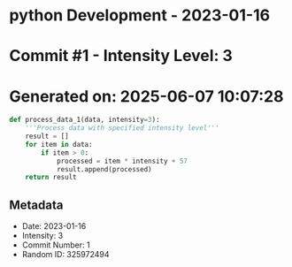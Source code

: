 ﻿# python Development - 2023-01-16
# Commit #1 - Intensity Level: 3
# Generated on: 2025-06-07 10:07:28
```python
def process_data_1(data, intensity=3):
    '''Process data with specified intensity level'''
    result = []
    for item in data:
        if item > 0:
            processed = item * intensity + 57
            result.append(processed)
    return result
```
## Metadata
- Date: 2023-01-16
- Intensity: 3
- Commit Number: 1
- Random ID: 325972494
